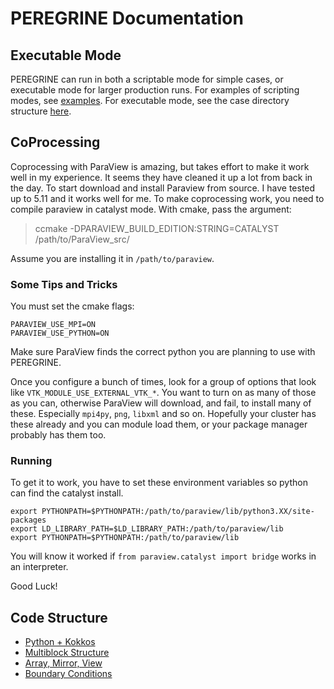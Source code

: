 # PEREGRINE Documentation


## Executable Mode

PEREGRINE can run in both a scriptable mode for simple cases, or executable mode for larger production runs. For examples of scripting modes, see [examples](../examples). For executable mode, see the case directory structure [here](./executableMode.md).

## CoProcessing

Coprocessing with ParaView is amazing, but takes effort to make it work well in my experience. It seems they have cleaned it up a lot from back in the day. To start download and install Paraview from source. I have tested up to 5.11 and it works well for me. To make coprocessing work, you need to compile paraview in catalyst mode. With cmake, pass the argument:

> ccmake -DPARAVIEW_BUILD_EDITION:STRING=CATALYST /path/to/ParaView_src/

Assume you are installing it in `/path/to/paraview`.

### Some Tips and Tricks 

You must set the cmake flags:
```
PARAVIEW_USE_MPI=ON
PARAVIEW_USE_PYTHON=ON
```

Make sure ParaView finds the correct python you are planning to use with PEREGRINE. 

Once you configure a bunch of times, look for a group of options that look like `VTK_MODULE_USE_EXTERNAL_VTK_*`. You want to turn on as many of those as you can, otherwise ParaView will download, and fail, to install many of these. Especially `mpi4py`, `png`, `libxml` and so on. Hopefully your cluster has these already and you can module load them, or your package manager probably has them too. 


### Running

To get it to work, you have to set these environment variables so python can find the catalyst install.

```
export PYTHONPATH=$PYTHONPATH:/path/to/paraview/lib/python3.XX/site-packages
export LD_LIBRARY_PATH=$LD_LIBRARY_PATH:/path/to/paraview/lib
export PYTHONPATH=$PYTHONPATH:/path/to/paraview/lib
```

You will know it worked if `from paraview.catalyst import bridge` works in an interpreter.

Good Luck!


## Code Structure
  * [Python + Kokkos](./codeStructure/pythonKokkos.md)
  * [Multiblock Structure](./codeStructure/multiblock.md)
  * [Array, Mirror, View](./codeStructure/arrayMirrorView.md)
  * [Boundary Conditions](./boundaryConditions.md)
